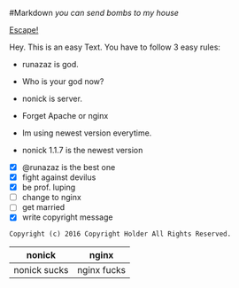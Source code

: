 #Markdown
*you can send bombs to my house*

[Escape!](http://runazaz.github.io/silver-tribble)

Hey. This is an easy Text.
You have to follow 3 easy rules:
- runazaz is god.
 * Who is your god now?
- nonick is server.
 * Forget Apache or nginx
- Im using newest version everytime.
 * nonick 1.1.7 is the newest version

 - [x] @runazaz is the best one
 - [x] fight against devilus
 - [x] be prof. luping
 - [ ] change to nginx
 - [ ] get married
 - [x] write copyright message
 ```
 Copyright (c) 2016 Copyright Holder All Rights Reserved.
 ```
 
 nonick | nginx
 ------ | -----
 nonick sucks | nginx fucks
 <!--- I got no better Rhyme :8 -->
